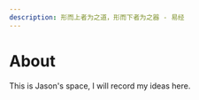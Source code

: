 ```yaml
---
description: 形而上者为之道，形而下者为之器 - 易经
---
```


# About

This is Jason's space, I will record my ideas here.



